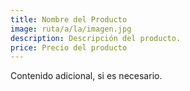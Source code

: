 ```yaml
---
title: Nombre del Producto
image: ruta/a/la/imagen.jpg
description: Descripción del producto.
price: Precio del producto
---
```


Contenido adicional, si es necesario.
